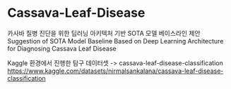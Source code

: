 # Cassava-Leaf-Disease
카사바 질병 진단을 위한 딥러닝 아키텍처 기반 SOTA 모델 베이스라인 제안
Suggestion of SOTA Model Baseline Based on Deep Learning Architecture for Diagnosing Cassava Leaf Disease

Kaggle 환경에서 진행한 탐구
데이터셋 -> cassava-leaf-disease-classification
https://www.kaggle.com/datasets/nirmalsankalana/cassava-leaf-disease-classification
